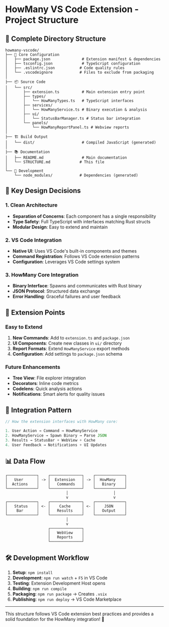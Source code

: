 # HowMany VS Code Extension - Project Structure

## 📁 **Complete Directory Structure**

```
howmany-vscode/
├── 📄 Core Configuration
│   ├── package.json              # Extension manifest & dependencies
│   ├── tsconfig.json             # TypeScript configuration
│   ├── .eslintrc.json           # Code quality rules
│   └── .vscodeignore            # Files to exclude from packaging
│
├── 📦 Source Code
│   └── src/
│       ├── extension.ts          # Main extension entry point
│       ├── types/
│       │   └── HowManyTypes.ts   # TypeScript interfaces
│       ├── services/
│       │   └── HowManyService.ts # Binary execution & analysis
│       ├── ui/
│       │   └── StatusBarManager.ts # Status bar integration
│       └── panels/
│           └── HowManyReportPanel.ts # Webview reports
│
├── 🏗️ Build Output
│   └── dist/                     # Compiled JavaScript (generated)
│
├── 📚 Documentation
│   ├── README.md                 # Main documentation
│   └── STRUCTURE.md             # This file
│
└── 🔧 Development
    └── node_modules/            # Dependencies (generated)
```

## 🎯 **Key Design Decisions**

### **1. Clean Architecture**
- **Separation of Concerns**: Each component has a single responsibility
- **Type Safety**: Full TypeScript with interfaces matching Rust structs
- **Modular Design**: Easy to extend and maintain

### **2. VS Code Integration**
- **Native UI**: Uses VS Code's built-in components and themes
- **Command Registration**: Follows VS Code extension patterns
- **Configuration**: Leverages VS Code settings system

### **3. HowMany Core Integration**
- **Binary Interface**: Spawns and communicates with Rust binary
- **JSON Protocol**: Structured data exchange
- **Error Handling**: Graceful failures and user feedback

## 🚀 **Extension Points**

### **Easy to Extend**
1. **New Commands**: Add to `extension.ts` and `package.json`
2. **UI Components**: Create new classes in `ui/` directory
3. **Report Formats**: Extend `HowManyService` export methods
4. **Configuration**: Add settings to `package.json` schema

### **Future Enhancements**
- **Tree View**: File explorer integration
- **Decorators**: Inline code metrics
- **Codelens**: Quick analysis actions
- **Notifications**: Smart alerts for quality issues

## 🔗 **Integration Pattern**

```typescript
// How the extension interfaces with HowMany core:

1. User Action → Command → HowManyService
2. HowManyService → Spawn Binary → Parse JSON
3. Results → StatusBar + WebView + Cache
4. User Feedback → Notifications + UI Updates
```

## 📊 **Data Flow**

```
┌─────────────┐    ┌──────────────┐    ┌─────────────┐
│   User      │ -> │  Extension   │ -> │  HowMany    │
│  Actions    │    │   Commands   │    │   Binary    │
└─────────────┘    └──────────────┘    └─────────────┘
                           │                    │
                           v                    v
┌─────────────┐    ┌──────────────┐    ┌─────────────┐
│   Status    │ <- │    Cache     │ <- │    JSON     │
│    Bar      │    │   Results    │    │   Output    │
└─────────────┘    └──────────────┘    └─────────────┘
                           │
                           v
                   ┌──────────────┐
                   │   WebView    │
                   │   Reports    │
                   └──────────────┘
```

## 🛠️ **Development Workflow**

1. **Setup**: `npm install`
2. **Development**: `npm run watch` + `F5` in VS Code
3. **Testing**: Extension Development Host opens
4. **Building**: `npm run compile`
5. **Packaging**: `npm run package` → Creates `.vsix`
6. **Publishing**: `npm run deploy` → VS Code Marketplace

---

This structure follows VS Code extension best practices and provides a solid foundation for the HowMany integration! 🎉 